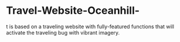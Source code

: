 # Travel-Website-Oceanhill-
t is based on a traveling website with fully-featured functions that will activate the traveling bug with vibrant imagery.
